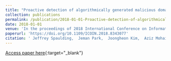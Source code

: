 ```yaml
---
title: "Proactive detection of algorithmically generated malicious domains"
collection: publications
permalink: /publication/2018-01-01-Proactive-detection-of-algorithmically-generated-malicious-domains
date: 2018-01-01
venue: 'In the proceedings of 2018 International Conference on Information Networking, ICOIN 2018, Chiang Mai, Thailand, January 10-12, 2018'
paperurl: 'https://doi.org/10.1109/ICOIN.2018.8343077'
citation: ' Jeffrey Spaulding,  Jeman Park,  Joongheon Kim,  Aziz Mohaisen, &quot;Proactive detection of algorithmically generated malicious domains.&quot; In the proceedings of 2018 International Conference on Information Networking, ICOIN 2018, Chiang Mai, Thailand, January 10-12, 2018, 2018.'
---
```

[Access paper here](https://doi.org/10.1109/ICOIN.2018.8343077){:target="_blank"}
